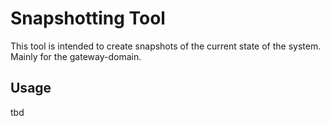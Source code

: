 <!--
Copyright 2025 Deutsche Telekom IT GmbH

SPDX-License-Identifier: Apache-2.0
-->

# Snapshotting Tool

This tool is intended to create snapshots of the current state of the system. Mainly for the gateway-domain.

## Usage

tbd
